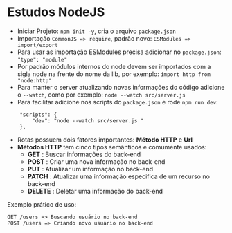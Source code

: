 # Estudos NodeJS

- Iniciar Projeto: `npm init -y`, cria o arquivo `package.json`
- Importação `CommonJS => require`, padrão novo: `ESModules => import/export`
- Para usar as importação ESModules precisa adicionar no `package.json`: `"type": "module"`
- Por padrão módulos internos do node devem ser importados com a sigla node na frente do nome da lib, por exemplo: `import http from "node:http"`
- Para manter o server atualizando novas informações do código adicione o `--watch`, como por exemplo: `node --watch src/server.js`
- Para facilitar adicione nos scripts do `package.json` e rode `npm run dev`:
```
    "scripts": {
        "dev": "node --watch src/server.js "
    },
```
- Rotas possuem dois fatores importantes: **Método HTTP** e **Url**
- **Métodos HTTP** tem cinco tipos semânticos e comumente usados:
    - **GET** : Buscar informações do back-end
    - **POST** : Criar uma nova informação no back-end
    - **PUT** : Atualizar um informação no back-end
    - **PATCH** : Atualizar uma informação especifica de um recurso no back-end
    - **DELETE** : Deletar uma informação do back-end

Exemplo prático de uso:
```
GET /users => Buscando usuário no back-end
POST /users => Criando novo usuário no back-end
```
